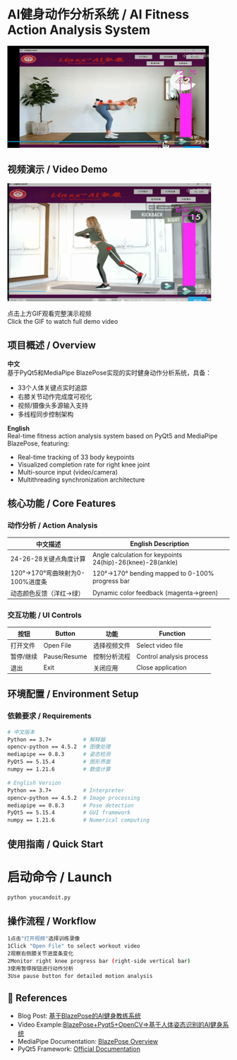 # AI健身动作分析系统 / AI Fitness Action Analysis System
![image](https://github.com/22xxlin/VisualPosture/blob/master/image/i1.gif)

## 视频演示 / Video Demo

[![动作分析演示](https://github.com/22xxlin/VisualPosture/blob/master/image/i2.gif)](https://player.bilibili.com/player.html?aid=206511048&bvid=BV1Xh411h7YW&cid=367161141&page=1)

点击上方GIF观看完整演示视频  
Click the GIF to watch full demo video


## 项目概述 / Overview
**中文**  
基于PyQt5和MediaPipe BlazePose实现的实时健身动作分析系统，具备：
- 33个人体关键点实时追踪
- 右膝关节动作完成度可视化
- 视频/摄像头多源输入支持
- 多线程同步控制架构

**English**  
Real-time fitness action analysis system based on PyQt5 and MediaPipe BlazePose, featuring:
- Real-time tracking of 33 body keypoints
- Visualized completion rate for right knee joint
- Multi-source input (video/camera)
- Multithreading synchronization architecture

## 核心功能 / Core Features
### 动作分析 / Action Analysis
| 中文描述 | English Description |
|---------|---------------------|
| 24-26-28关键点角度计算 | Angle calculation for keypoints 24(hip)-26(knee)-28(ankle) |
| 120°→170°弯曲映射为0-100%进度条 | 120°→170° bending mapped to 0-100% progress bar |
| 动态颜色反馈（洋红→绿） | Dynamic color feedback (magenta→green) |

### 交互功能 / UI Controls
| 按钮 | Button | 功能 | Function |
|-----|--------|-----|----------|
| 打开文件 | Open File | 选择视频文件 | Select video file |
| 暂停/继续 | Pause/Resume | 控制分析流程 | Control analysis process |
| 退出 | Exit | 关闭应用 | Close application |

## 环境配置 / Environment Setup
### 依赖要求 / Requirements
```bash
# 中文版本
Python == 3.7+          # 解释器
opencv-python == 4.5.2  # 图像处理
mediapipe == 0.8.3      # 姿态检测
PyQt5 == 5.15.4         # 图形界面
numpy == 1.21.6         # 数值计算
```
```bash
# English Version
Python == 3.7+          # Interpreter
opencv-python == 4.5.2  # Image processing
mediapipe == 0.8.3      # Pose detection
PyQt5 == 5.15.4         # GUI framework
numpy == 1.21.6         # Numerical computing
```

## 使用指南 / Quick Start
# 启动命令 / Launch
```bash
python youcandoit.py
```


## 操作流程 / Workflow
```bash
1点击"打开视频"选择训练录像
1Click "Open File" to select workout video
2观察右侧膝关节进度条变化
2Monitor right knee progress bar (right-side vertical bar)
3使用暂停按钮进行动作分析
3Use pause button for detailed motion analysis
```

## 📜 References
- Blog Post: [基于BlazePose的AI健身教练系统](https://blog.csdn.net/qq_43741419/article/details/123139987)
- Video Example:[BlazePose+Pyqt5+OpenCV=>基于人体姿态识别的AI健身系统](https://www.bilibili.com/video/BV1Xh411h7YW/?spm_id_from=333.1007.top_right_bar_window_history.content.click&vd_source=6c9f912933a452f98bb4716328eb36da)
- MediaPipe Documentation: [BlazePose Overview](https://google.github.io/mediapipe/solutions/pose)
- PyQt5 Framework: [Official Documentation](https://www.riverbankcomputing.com/static/Docs/PyQt5/)



